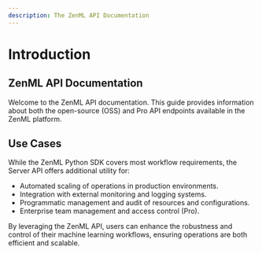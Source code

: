 ```yaml
---
description: The ZenML API Documentation
---
```


# Introduction

## ZenML API Documentation

Welcome to the ZenML API documentation. This guide provides information about both the open-source (OSS) and Pro API endpoints available in the ZenML platform.

## Use Cases

While the ZenML Python SDK covers most workflow requirements, the Server API offers additional utility for:

* Automated scaling of operations in production environments.
* Integration with external monitoring and logging systems.
* Programmatic management and audit of resources and configurations.
* Enterprise team management and access control (Pro).

By leveraging the ZenML API, users can enhance the robustness and control of their machine learning workflows, ensuring operations are both efficient and scalable.

